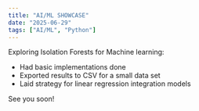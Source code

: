 ```yaml
---
title: "AI/ML SHOWCASE"
date: "2025-06-29"
tags: ["AI/ML", "Python"]
---
```

 
Exploring Isolation Forests for Machine learning:

- Had basic implementations done
- Exported results to CSV for a small data set
- Laid strategy for linear regression integration models

See you soon!